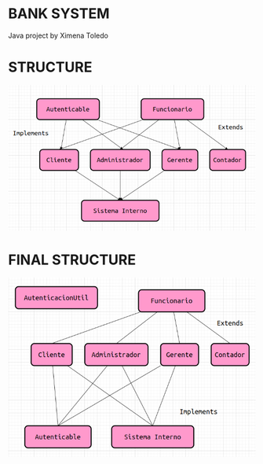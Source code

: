 # BANK SYSTEM
Java project by Ximena Toledo
# STRUCTURE
![bank structure](./img/img1.png)
# FINAL STRUCTURE
![bank structure](./img/img2.png)

